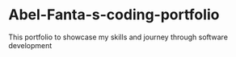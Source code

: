 # Abel-Fanta-s-coding-portfolio
This portfolio to showcase my skills and journey through software development
